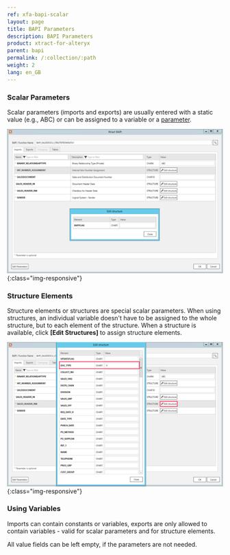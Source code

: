 ```yaml
---
ref: xfa-bapi-scalar
layout: page
title: BAPI Parameters
description: BAPI Parameters
product: xtract-for-alteryx
parent: bapi
permalink: /:collection/:path
weight: 2
lang: en_GB
---
```


### Scalar Parameters
Scalar parameters (imports and exports) are usually entered with a static value (e.g., ABC) or can be assigned to a variable or a [parameter](./bapi-define#edit-parameters). <br>

![BAPI import parameters](/img/content/xfa/bapi_import1.png){:class="img-responsive"}

### Structure Elements
Structure elements or structures are special scalar parameters. When using structures, an individual variable doesn't have to be assigned to the whole structure, but to each element of the structure.
When a structure is available, click **[Edit Structures]** to assign structure elements.

![Bapi-Structures](/img/content/xfa/BAPI-Structures.png){:class="img-responsive"}

### Using Variables

Imports can contain constants or variables, exports are only allowed to contain variables - valid for scalar parameters and for structure elements.

All value fields can be left empty, if the parameters are not needed.

